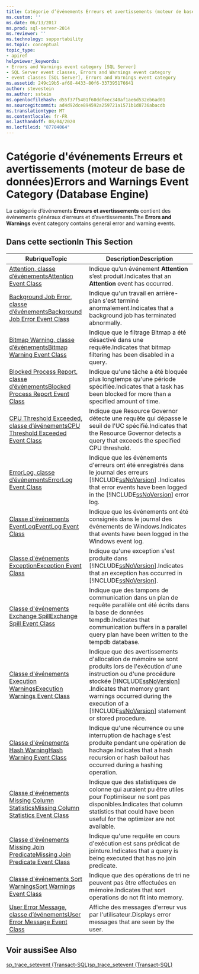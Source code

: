 ```yaml
---
title: Catégorie d’événements Erreurs et avertissements (moteur de base de données) | Microsoft Docs
ms.custom: ''
ms.date: 06/13/2017
ms.prod: sql-server-2014
ms.reviewer: ''
ms.technology: supportability
ms.topic: conceptual
topic_type:
- apiref
helpviewer_keywords:
- Errors and Warnings event category [SQL Server]
- SQL Server event classes, Errors and Warnings event category
- event classes [SQL Server], Errors and Warnings event category
ms.assetid: 249c19b5-af68-4433-80f6-337395176641
author: stevestein
ms.author: sstein
ms.openlocfilehash: d55f37f5401f60ddfeec340af1ae6d532eb6ad01
ms.sourcegitcommit: ad4d92dce894592a259721a1571b1d8736abacdb
ms.translationtype: MT
ms.contentlocale: fr-FR
ms.lasthandoff: 08/04/2020
ms.locfileid: "87704064"
---
```

# <a name="errors-and-warnings-event-category-database-engine"></a><span data-ttu-id="e83e2-102">Catégorie d'événements Erreurs et avertissements (moteur de base de données)</span><span class="sxs-lookup"><span data-stu-id="e83e2-102">Errors and Warnings Event Category (Database Engine)</span></span>
  <span data-ttu-id="e83e2-103">La catégorie d’événements **Erreurs et avertissements** contient des événements généraux d’erreurs et d’avertissements.</span><span class="sxs-lookup"><span data-stu-id="e83e2-103">The **Errors and Warnings** event category contains general error and warning events.</span></span>  
  
## <a name="in-this-section"></a><span data-ttu-id="e83e2-104">Dans cette section</span><span class="sxs-lookup"><span data-stu-id="e83e2-104">In This Section</span></span>  
  
|<span data-ttu-id="e83e2-105">Rubrique</span><span class="sxs-lookup"><span data-stu-id="e83e2-105">Topic</span></span>|<span data-ttu-id="e83e2-106">Description</span><span class="sxs-lookup"><span data-stu-id="e83e2-106">Description</span></span>|  
|-----------|-----------------|  
|[<span data-ttu-id="e83e2-107">Attention, classe d’événements</span><span class="sxs-lookup"><span data-stu-id="e83e2-107">Attention Event Class</span></span>](attention-event-class.md)|<span data-ttu-id="e83e2-108">Indique qu’un événement **Attention** s’est produit.</span><span class="sxs-lookup"><span data-stu-id="e83e2-108">Indicates that an **Attention** event has occurred.</span></span>|  
|[<span data-ttu-id="e83e2-109">Background Job Error, classe d’événements</span><span class="sxs-lookup"><span data-stu-id="e83e2-109">Background Job Error Event Class</span></span>](background-job-error-event-class.md)|<span data-ttu-id="e83e2-110">Indique qu'un travail en arrière-plan s'est terminé anormalement.</span><span class="sxs-lookup"><span data-stu-id="e83e2-110">Indicates that a background job has terminated abnormally.</span></span>|  
|[<span data-ttu-id="e83e2-111">Bitmap Warning, classe d’événements</span><span class="sxs-lookup"><span data-stu-id="e83e2-111">Bitmap Warning Event Class</span></span>](bitmap-warning-event-class.md)|<span data-ttu-id="e83e2-112">Indique que le filtrage Bitmap a été désactivé dans une requête.</span><span class="sxs-lookup"><span data-stu-id="e83e2-112">Indicates that bitmap filtering has been disabled in a query.</span></span>|  
|[<span data-ttu-id="e83e2-113">Blocked Process Report, classe d’événements</span><span class="sxs-lookup"><span data-stu-id="e83e2-113">Blocked Process Report Event Class</span></span>](blocked-process-report-event-class.md)|<span data-ttu-id="e83e2-114">Indique qu'une tâche a été bloquée plus longtemps qu'une période spécifiée.</span><span class="sxs-lookup"><span data-stu-id="e83e2-114">Indicates that a task has been blocked for more than a specified amount of time.</span></span>|  
|[<span data-ttu-id="e83e2-115">CPU Threshold Exceeded, classe d’événements</span><span class="sxs-lookup"><span data-stu-id="e83e2-115">CPU Threshold Exceeded Event Class</span></span>](cpu-threshold-exceeded-event-class.md)|<span data-ttu-id="e83e2-116">Indique que Resource Governor détecte une requête qui dépasse le seuil de l'UC spécifié.</span><span class="sxs-lookup"><span data-stu-id="e83e2-116">Indicates that the Resource Governor detects a query that exceeds the specified CPU threshold.</span></span>|  
|[<span data-ttu-id="e83e2-117">ErrorLog, classe d’événements</span><span class="sxs-lookup"><span data-stu-id="e83e2-117">ErrorLog Event Class</span></span>](errorlog-event-class.md)|<span data-ttu-id="e83e2-118">Indique que les événements d'erreurs ont été enregistrés dans le journal des erreurs [!INCLUDE[ssNoVersion](../../includes/ssnoversion-md.md)] .</span><span class="sxs-lookup"><span data-stu-id="e83e2-118">Indicates that error events have been logged in the [!INCLUDE[ssNoVersion](../../includes/ssnoversion-md.md)] error log.</span></span>|  
|[<span data-ttu-id="e83e2-119">Classe d'événements EventLog</span><span class="sxs-lookup"><span data-stu-id="e83e2-119">EventLog Event Class</span></span>](eventlog-event-class.md)|<span data-ttu-id="e83e2-120">Indique que les événements ont été consignés dans le journal des événements de Windows.</span><span class="sxs-lookup"><span data-stu-id="e83e2-120">Indicates that events have been logged in the Windows event log.</span></span>|  
|[<span data-ttu-id="e83e2-121">Classe d'événements Exception</span><span class="sxs-lookup"><span data-stu-id="e83e2-121">Exception Event Class</span></span>](exception-event-class.md)|<span data-ttu-id="e83e2-122">Indique qu'une exception s'est produite dans [!INCLUDE[ssNoVersion](../../includes/ssnoversion-md.md)].</span><span class="sxs-lookup"><span data-stu-id="e83e2-122">Indicates that an exception has occurred in [!INCLUDE[ssNoVersion](../../includes/ssnoversion-md.md)].</span></span>|  
|[<span data-ttu-id="e83e2-123">Classe d'événements Exchange Spill</span><span class="sxs-lookup"><span data-stu-id="e83e2-123">Exchange Spill Event Class</span></span>](exchange-spill-event-class.md)|<span data-ttu-id="e83e2-124">Indique que des tampons de communication dans un plan de requête parallèle ont été écrits dans la base de données tempdb.</span><span class="sxs-lookup"><span data-stu-id="e83e2-124">Indicates that communication buffers in a parallel query plan have been written to the tempdb database.</span></span>|  
|[<span data-ttu-id="e83e2-125">Classe d'événements Execution Warnings</span><span class="sxs-lookup"><span data-stu-id="e83e2-125">Execution Warnings Event Class</span></span>](execution-warnings-event-class.md)|<span data-ttu-id="e83e2-126">Indique que des avertissements d'allocation de mémoire se sont produits lors de l'exécution d'une instruction ou d'une procédure stockée [!INCLUDE[ssNoVersion](../../includes/ssnoversion-md.md)] .</span><span class="sxs-lookup"><span data-stu-id="e83e2-126">Indicates that memory grant warnings occurred during the execution of a [!INCLUDE[ssNoVersion](../../includes/ssnoversion-md.md)] statement or stored procedure.</span></span>|  
|[<span data-ttu-id="e83e2-127">Classe d'événements Hash Warning</span><span class="sxs-lookup"><span data-stu-id="e83e2-127">Hash Warning Event Class</span></span>](hash-warning-event-class.md)|<span data-ttu-id="e83e2-128">Indique qu'une récurrence ou une interruption de hachage s'est produite pendant une opération de hachage.</span><span class="sxs-lookup"><span data-stu-id="e83e2-128">Indicates that a hash recursion or hash bailout has occurred during a hashing operation.</span></span>|  
|[<span data-ttu-id="e83e2-129">Classe d'événements Missing Column Statistics</span><span class="sxs-lookup"><span data-stu-id="e83e2-129">Missing Column Statistics Event Class</span></span>](missing-column-statistics-event-class.md)|<span data-ttu-id="e83e2-130">Indique que des statistiques de colonne qui auraient pu être utiles pour l'optimiseur ne sont pas disponibles.</span><span class="sxs-lookup"><span data-stu-id="e83e2-130">Indicates that column statistics that could have been useful for the optimizer are not available.</span></span>|  
|[<span data-ttu-id="e83e2-131">Classe d'événements Missing Join Predicate</span><span class="sxs-lookup"><span data-stu-id="e83e2-131">Missing Join Predicate Event Class</span></span>](missing-join-predicate-event-class.md)|<span data-ttu-id="e83e2-132">Indique qu'une requête en cours d'exécution est sans prédicat de jointure.</span><span class="sxs-lookup"><span data-stu-id="e83e2-132">Indicates that a query is being executed that has no join predicate.</span></span>|  
|[<span data-ttu-id="e83e2-133">Classe d'événements Sort Warnings</span><span class="sxs-lookup"><span data-stu-id="e83e2-133">Sort Warnings Event Class</span></span>](sort-warnings-event-class.md)|<span data-ttu-id="e83e2-134">Indique que des opérations de tri ne peuvent pas être effectuées en mémoire.</span><span class="sxs-lookup"><span data-stu-id="e83e2-134">Indicates that sort operations do not fit into memory.</span></span>|  
|[<span data-ttu-id="e83e2-135">User Error Message, classe d’événements</span><span class="sxs-lookup"><span data-stu-id="e83e2-135">User Error Message Event Class</span></span>](user-error-message-event-class.md)|<span data-ttu-id="e83e2-136">Affiche des messages d'erreur vus par l'utilisateur.</span><span class="sxs-lookup"><span data-stu-id="e83e2-136">Displays error messages that are seen by the user.</span></span>|  
  
## <a name="see-also"></a><span data-ttu-id="e83e2-137">Voir aussi</span><span class="sxs-lookup"><span data-stu-id="e83e2-137">See Also</span></span>  
 [<span data-ttu-id="e83e2-138">sp_trace_setevent &#40;Transact-SQL&#41;</span><span class="sxs-lookup"><span data-stu-id="e83e2-138">sp_trace_setevent &#40;Transact-SQL&#41;</span></span>](/sql/relational-databases/system-stored-procedures/sp-trace-setevent-transact-sql)  
  
  
